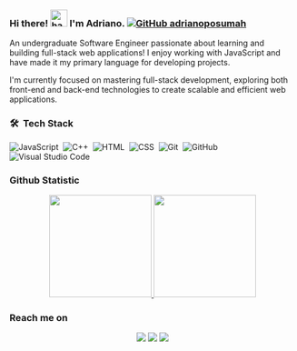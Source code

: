 ### Hi there! <img alt="handwavegif" src="https://user-images.githubusercontent.com/39513876/112366216-8cfe7400-8cfe-11eb-8116-7d3dbae20e97.gif" width='30'/> I'm Adriano. [![GitHub adrianoposumah](https://img.shields.io/github/followers/adrianoposumah?label=follow&style=social)](https://github.com/adrianoposumah)&nbsp;

An undergraduate Software Engineer passionate about learning and building full-stack web applications! I enjoy working with JavaScript and have made it my primary language for developing projects.

I'm currently focused on mastering full-stack development, exploring both front-end and back-end technologies to create scalable and efficient web applications.

### 🛠 &nbsp;Tech Stack
![JavaScript](https://img.shields.io/badge/-JavaScript-05122A?style=flat&logo=javascript)&nbsp;
![C++](https://img.shields.io/badge/-C++-05122A?style=flat&logo=C%2B%2B&logoColor=00599C)&nbsp;
![HTML](https://img.shields.io/badge/-HTML-05122A?style=flat&logo=HTML5)&nbsp;
![CSS](https://img.shields.io/badge/-CSS-05122A?style=flat&logo=CSS3&logoColor=1572B6)&nbsp;
![Git](https://img.shields.io/badge/-Git-05122A?style=flat&logo=git)&nbsp;
![GitHub](https://img.shields.io/badge/-GitHub-05122A?style=flat&logo=github)&nbsp;
![Visual Studio Code](https://img.shields.io/badge/-Visual%20Studio%20Code-05122A?style=flat&logo=visual-studio-code&logoColor=007ACC)&nbsp;

### Github Statistic
<p align="center">
<a href="https://github.com/adrianoposumah">
  <img height="180em" src="https://github-readme-stats-eight-theta.vercel.app/api?username=adrianoposumah&show_icons=true&theme=algolia&include_all_commits=true&count_private=true"/>
  <img height="180em" src="https://github-readme-stats-eight-theta.vercel.app/api/top-langs/?username=adrianoposumah&layout=compact&langs_count=8&theme=algolia"/>
</a>
</p>

### Reach me on
<p align="center">
  <a href="https://www.linkedin.com/in/adriano-posumah-317b82310"><img src="https://img.shields.io/badge/-Adriano%20Posumah-0077B5?style=flat&logo=Linkedin&logoColor=white"/></a>
  <a href="mailto:avsingh@umass.edu"><img src="https://img.shields.io/badge/-adrianoposumah@gmail.com-D14836?style=flat&logo=Gmail&logoColor=white"/></a>
  <a href="https://instagram.com/adrianopsmh"><img src="https://img.shields.io/badge/-@adrianopsmh-E4405F?style=flat&logo=Instagram&logoColor=white"/></a>
</p>
